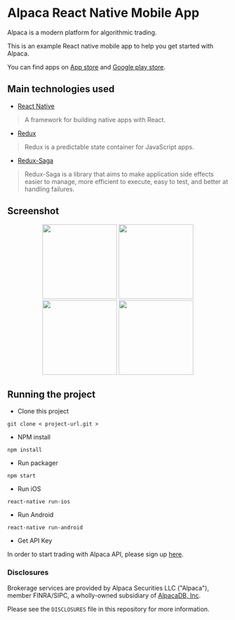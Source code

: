# Alpaca React Native Mobile App
Alpaca is a modern platform for algorithmic trading.

This is an example React native mobile app to help you get started with Alpaca.

You can find apps on [App store](https://itunes.apple.com/us/app/alpaca-dashboard/id1448888086?ls=1&mt=8) and [Google play store](https://play.google.com/store/apps/details?id=app.alpaca.markets).

## Main technologies used

- [React Native](https://github.com/facebook/react-native)

> A framework for building native apps with React.

- [Redux](http://redux.js.org/)

> Redux is a predictable state container for JavaScript apps.

- [Redux-Saga](https://github.com/redux-saga/redux-saga)

> Redux-Saga is a library that aims to make application side effects easier to manage, more efficient to execute, easy to test, and better at handling failures.

## Screenshot

<div align="center">
  <img width=170 src ="https://github.com/alpacahq/alpaca-rn-mobile/blob/development/screenshots/s1.png"/>
  <img width=170 src ="https://github.com/alpacahq/alpaca-rn-mobile/blob/development/screenshots/s2.png"/>
  <img width=170 src ="https://github.com/alpacahq/alpaca-rn-mobile/blob/development/screenshots/s3.png"/>
  <img width=170 src ="https://github.com/alpacahq/alpaca-rn-mobile/blob/development/screenshots/s4.png"/>
</div>

## Running the project

- Clone this project
```
git clone < project-url.git >
```

- NPM install
```
npm install
```

- Run packager
```
npm start
```

- Run iOS
```
react-native run-ios
```

- Run Android
```
react-native run-android
```

- Get API Key

In order to start trading with Alpaca API, please sign up [here](https://alpaca.markets/).

### Disclosures

Brokerage services are provided by Alpaca Securities LLC ("Alpaca"), member FINRA/SIPC, a wholly-owned subsidiary of [AlpacaDB, Inc](https://alpaca.markets).

Please see the `DISCLOSURES` file in this repository for more information.

